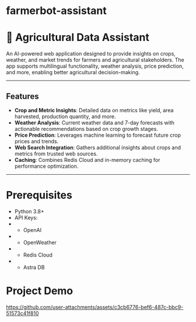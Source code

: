 # farmerbot-assistant

# 🌾 Agricultural Data Assistant

An AI-powered web application designed to provide insights on crops, weather, and market trends for farmers and agricultural stakeholders. The app supports multilingual functionality, weather analysis, price prediction, and more, enabling better agricultural decision-making.

---

## Features

- **Crop and Metric Insights**: Detailed data on metrics like yield, area harvested, production quantity, and more.
- **Weather Analysis**: Current weather data and 7-day forecasts with actionable recommendations based on crop growth stages.
- **Price Prediction**: Leverages machine learning to forecast future crop prices and trends.
- **Web Search Integration**: Gathers additional insights about crops and metrics from trusted web sources.
- **Caching**: Combines Redis Cloud and in-memory caching for performance optimization.

---

# Prerequisites

- Python 3.8+
- API Keys:
- - OpenAI
- - OpenWeather
- - Redis Cloud
- - Astra DB

# Project Demo
https://github.com/user-attachments/assets/c3cb6776-bef6-487c-bbc9-51573c41f810

